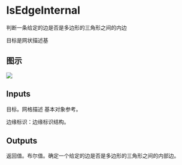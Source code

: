 # IsEdgeInternal

判断一条给定的边是否是多边形的三角形之间的内边

目标是网状描述基

## 图示

![]($-20221218-20043713.png)

## Inputs

目标。网格描述 基本对象参考。

边缘标识：边缘标识结构。  

## Outputs

返回值。布尔值。确定一个给定的边是否是多边形的三角形之间的内部边。
